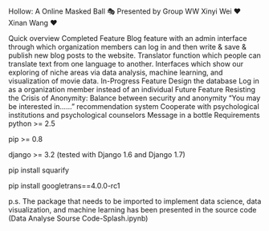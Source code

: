 Hollow: A Online Masked Ball 🎭
Presented by Group WW
Xinyi Wei ❤ Xinan Wang ❤

Quick overview
Completed Feature
Blog feature with an admin interface through which organization members can log in and then write & save & publish new blog posts to the website.
Translator function which people can translate text from one language to another.
Interfaces which show our exploring of niche areas via data analysis, machine learning, and visualization of movie data.
In-Progress Feature
Design the database
Log in as a organization member instead of an individual
Future Feature
Resisting the Crisis of Anonymity: Balance between security and anonymity
“You may be interested in……” recommendation system
Cooperate with psychological institutions and psychological counselors
Message in a bottle
Requirements
python >= 2.5

pip >= 0.8

django >= 3.2 (tested with Django 1.6 and Django 1.7)

pip install squarify

pip install googletrans==4.0.0-rc1

p.s. The package that needs to be imported to implement data science, data visualization, and machine learning has been presented in the source code (Data Analyse Sourse Code-Splash.ipynb)
